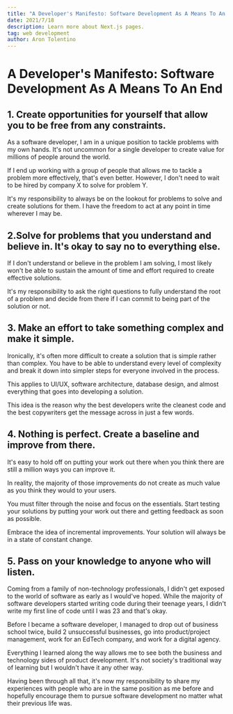 ```yaml
---
title: "A Developer's Manifesto: Software Development As A Means To An End"
date: 2021/7/18
description: Learn more about Next.js pages.
tag: web development
author: Aron Tolentino
---
```


# A Developer's Manifesto: Software Development As A Means To An End

## 1. Create opportunities for yourself that allow you to be free from any constraints.

As a software developer, I am in a unique position to tackle problems with my own hands. It's not uncommon for a single developer to create value for millions of people around the world.

If I end up working with a group of people that allows me to tackle a problem more effectively, that's even better. However, I don't need to wait to be hired by company X to solve for problem Y.

It's my responsibility to always be on the lookout for problems to solve and create solutions for them. I have the freedom to act at any point in time wherever I may be.

## 2.Solve for problems that you understand and believe in. It's okay to say no to everything else.

If I don't understand or believe in the problem I am solving, I most likely won't be able to sustain the amount of time and effort required to create effective solutions.

It's my responsibility to ask the right questions to fully understand the root of a problem and decide from there if I can commit to being part of the solution or not.

## 3. Make an effort to take something complex and make it simple.
Ironically, it's often more difficult to create a solution that is simple rather than complex. You have to be able to understand every level of complexity and break it down into simpler steps for everyone involved in the process.

This applies to UI/UX, software architecture, database design, and almost everything that goes into developing a solution.

This idea is the reason why the best developers write the cleanest code and the best copywriters get the message across in just a few words.

## 4. Nothing is perfect. Create a baseline and improve from there.

It's easy to hold off on putting your work out there when you think there are still a million ways you can improve it.

In reality, the majority of those improvements do not create as much value as you think they would to your users.

You must filter through the noise and focus on the essentials. Start testing your solutions by putting your work out there and getting feedback as soon as possible.

Embrace the idea of incremental improvements. Your solution will always be in a state of constant change.

## 5. Pass on your knowledge to anyone who will listen.

Coming from a family of non-technology professionals, I didn't get exposed to the world of software as early as I would've hoped.
While the majority of software developers started writing code during their teenage years, I didn't write my first line of code until I was 23 and that's okay.

Before I became a software developer, I managed to drop out of business school twice, build 2 unsuccessful businesses, go into product/project management, work for an EdTech company, and work for a digital agency.

Everything I learned along the way allows me to see both the business and technology sides of product development. It's not society's traditional way of learning but I wouldn't have it any other way.

Having been through all that, it's now my responsibility to share my experiences with people who are in the same position as me before and hopefully encourage them to pursue software development no matter what their previous life was.


 

